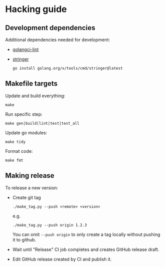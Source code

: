 # Hacking guide

## Development dependencies

Additional dependencies needed for development:

* [golangci-lint](https://golangci-lint.run/welcome/install/#local-installation)

* [stringer](https://github.com/golang/tools)

    `go install golang.org/x/tools/cmd/stringer@latest`

## Makefile targets

Update and build everything:

```
make
```

Run specific step:

```
make gen|build|lint|test|test_all
```

Update go modules:

```
make tidy
```

Format code:

```
make fmt
```

## Making release

To release a new version:

 * Create git tag

    ```
    ./make_tag.py --push <remote> <version>
    ```

    e.g.

    ```
    ./make_tag.py --push origin 1.2.3
    ```

    You can omit `--push origin` to only create a tag locally without pushing it to github.

* Wait until "Release" CI job completes and creates GitHub release draft.

* Edit GitHub release created by CI and publish it.

